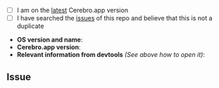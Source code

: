 <!--
  Hi there! Thank you for discovering and submitting an issue.

  Before you submit this; let's make sure of a few things.
  Please make sure the following boxes are ticked if they are correct.
  If not, please try and fulfil these first.
-->

<!-- Checked checkbox should look like this: [x] -->
- [ ] I am on the [latest](https://github.com/cerebroapp/cerebro/releases/latest) Cerebro.app version
- [ ] I have searched the [issues](https://github.com/cerebroapp/cerebro/issues) of this repo and believe that this is not a duplicate

<!--
  Once those are done, if you're able to fill in the following list with your information,
  it'd be very helpful to whoever handles the issue.
  **Hint**: To open devtools use next:

  * Preferences -> Turn on "Developer mode"
  * Preferences -> Turn on "Show in menu bar"
  * After that you can select tray menu -> Development -> Dev. tools (main)
-->

- **OS version and name**: <!-- Replace with version + name -->
- **Cerebro.app version**: <!-- Replace with version -->
- **Relevant information from devtools** _(See above how to open it)_: <!-- Replace with info if applicable, or N/A -->

## Issue
<!-- Now feel free to write your issue, but please be descriptive! Thanks again 🙌 ❤️ -->
